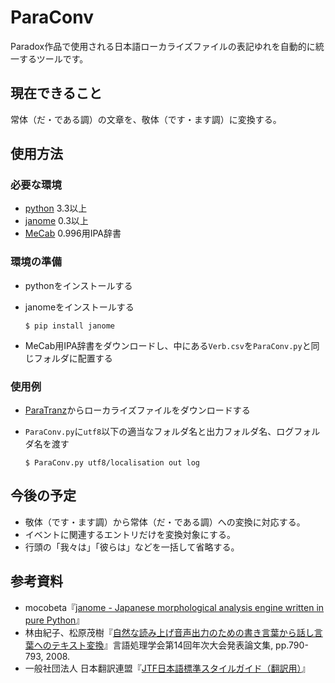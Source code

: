 # ParaConv
Paradox作品で使用される日本語ローカライズファイルの表記ゆれを自動的に統一するツールです。

## 現在できること

  常体（だ・である調）の文章を、敬体（です・ます調）に変換する。

## 使用方法

### 必要な環境

 - [python](https://www.python.org) 3.3以上
 - [janome](https://mocobeta.github.io/janome/) 0.3以上
 - [MeCab](http://taku910.github.io/mecab/) 0.996用IPA辞書

### 環境の準備

 - pythonをインストールする
 - janomeをインストールする

     `$ pip install janome`

 - MeCab用IPA辞書をダウンロードし、中にある`Verb.csv`を`ParaConv.py`と同じフォルダに配置する

### 使用例

 - [ParaTranz](https://paratranz.cn/projects)からローカライズファイルをダウンロードする
 - `ParaConv.py`に`utf8`以下の適当なフォルダ名と出力フォルダ名、ログフォルダ名を渡す

     `$ ParaConv.py utf8/localisation out log`

## 今後の予定

 - 敬体（です・ます調）から常体（だ・である調）への変換に対応する。
 - イベントに関連するエントリだけを変換対象にする。
 - 行頭の「我々は」「彼らは」などを一括して省略する。

## 参考資料

 - mocobeta『[janome - Japanese morphological analysis engine written in pure Python](https://github.com/mocobeta/janome)』
 - 林由紀子、松原茂樹『[自然な読み上げ音声出力のための書き言葉から話し言葉へのテキスト変換](http://slp.itc.nagoya-u.ac.jp/web/papers/2007/hayashi_SLP66.pdf)』言語処理学会第14回年次大会発表論文集, pp.790-793, 2008.
 - 一般社団法人 日本翻訳連盟『[JTF日本語標準スタイルガイド（翻訳用）](https://www.jtf.jp/jp/style_guide/pdf/jtf_style_guide.pdf)』
